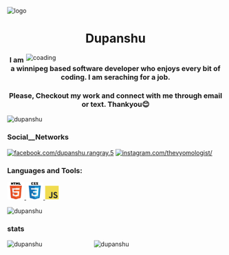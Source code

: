 <!--
**Dupanshu/Dupanshu** is a ✨ _special_ ✨ repository because its `README.md` (this file) appears on your GitHub profile.

Here are some ideas to get you started:

- 🔭 I’m currently working on ...
- 🌱 I’m currently learning ...
- 👯 I’m looking to collaborate on ...
- 🤔 I’m looking for help with ...
- 💬 Ask me about ...
- 📫 How to reach me: ...
- 😄 Pronouns: ...
- ⚡ Fun fact: ...
-->

![logo](https://wallpapers.com/images/hd/ultrawide-aesthetic-7qegghybz7ab8a7q.webp)

<h1 align="center">Dupanshu</h1>
<img align="right" width="460" alt="coading" src="https://en.idei.club/uploads/posts/2023-06/1686321156_en-idei-club-p-programing-language-dizain-7.jpg">
<h3 align="center">I am a winnipeg based software developer who enjoys every bit of coding. I am seraching for a job.</h3>
<h3 align="center">Please, Checkout my work and connect with me through email or text. Thankyou😊</h3>

<p align="left"> <img src="https://komarev.com/ghpvc/?username=dupanshu&label=Profile%20views&color=0e75b6&style=flat" alt="dupanshu" /> </p>
<h3 align="left">Social__Networks</h3>
<p align="left">
<a href="https://www.facebook.com/dupanshu.rangray.5" target="blank"><img align="center" src="https://raw.githubusercontent.com/rahuldkjain/github-profile-readme-generator/master/src/images/icons/Social/facebook.svg" alt="facebook.com/dupanshu.rangray.5" height="30" width="40" /></a>
<a href="https://www.instagram.com/thevyomologist" target="blank"><img align="center" src="https://raw.githubusercontent.com/rahuldkjain/github-profile-readme-generator/master/src/images/icons/Social/instagram.svg" alt="instagram.com/thevyomologist/" height="30" width="40" /></a>
</p>

<h3 align="left">Languages and Tools:</h3>
<p align="left">
  <a href="https://www.w3.org/html/" target="_blank" rel="noreferrer"> <img src="https://raw.githubusercontent.com/devicons/devicon/master/icons/html5/html5-original-wordmark.svg" alt="html5" width="40" height="40"/> </a> 
  <a href="https://www.w3schools.com/css/" target="_blank" rel="noreferrer"> <img src="https://raw.githubusercontent.com/devicons/devicon/master/icons/css3/css3-original-wordmark.svg" alt="css3" width="40" height="40"/> </a>
  <a href="https://developer.mozilla.org/en-US/docs/Web/JavaScript/" target="_blank" rel="noreferrer"> <img src="https://raw.githubusercontent.com/devicons/devicon/master/icons/javascript/javascript-original.svg" alt="javascript" width="32" height="32"/> </a> 
</p>

<p><img align="center" src="https://github-readme-stats.vercel.app/api/top-langs?username=dupanshu&show_icons=true&locale=en&layout=compact" alt="dupanshu" /></p>
<h3>stats</h3>
<p><img align="left" width="40%" src="https://github-readme-stats.vercel.app/api?username=dupanshu&show_icons=true&locale=en" alt="dupanshu" />
   <img width="42%" src="https://github-readme-streak-stats.herokuapp.com/?user=dupanshu&" alt="dupanshu" /></p>


